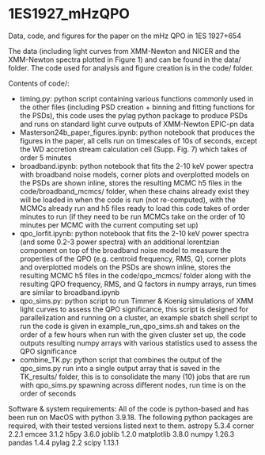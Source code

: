 # 1ES1927_mHzQPO
Data, code, and figures for the paper on the mHz QPO in 1ES 1927+654

The data (including light curves from XMM-Newton and NICER and the XMM-Newton spectra plotted in Figure 1) and  can be found in the data/ folder. The code used for analysis and figure creation is in the code/ folder.

Contents of code/:
- timing.py: python script containing various functions commonly used in the other files (including PSD creation + binning and fitting functions for the PSDs), this code uses the pylag python package to produce PSDs and runs on standard light curve outputs of XMM-Newton EPIC-pn data
- Masterson24b_paper_figures.ipynb: python notebook that produces the figures in the paper, all cells run on timescales of 10s of seconds, except the WD accretion stream calculation cell (Supp. Fig. 7) which takes of order 5 minutes
- broadband.ipynb: python notebook that fits the 2-10 keV power spectra with broadband noise models, corner plots and overplotted models on the PSDs are shown inline, stores the resulting MCMC h5 files in the code/broadband_mcmcs/ folder, when these chains already exist they will be loaded in when the code is run (not re-computed), with the MCMCs already run and h5 files ready to load this code takes of order minutes to run (if they need to be run MCMCs take on the order of 10 minutes per MCMC with the current computing set up)
- qpo_lorfit.ipynb: python notebook that fits the 2-10 keV power spectra (and some 0.2-3 power spectra) with an additional lorentzian component on top of the broadband noise model to measure the properties of the QPO (e.g. centroid frequency, RMS, Q), corner plots and overplotted models on the PSDs are shown inline, stores the resulting MCMC h5 files in the code/qpo_mcmcs/ folder along with the resulting QPO frequency, RMS, and Q factors in numpy arrays, run times are similar to broadband.ipynb
- qpo_sims.py: python script to run Timmer & Koenig simulations of XMM light curves to assess the QPO significance, this script is designed for parallelization and running on a cluster, an example sbatch shell script to run the code is given in example_run_qpo_sims.sh and takes on the order of a few hours when run with the given cluster set up, the code outputs resulting numpy arrays with various statistics used to assess the QPO significance
- combine_TK.py: python script that combines the output of the qpo_sims.py run into a single output array that is saved in the TK_results/ folder, this is to consolidate the many (10) jobs that are run with qpo_sims.py spawning across different nodes, run time is on the order of seconds

Software & system requirements:
All of the code is python-based and has been run on MacOS with python 3.9.18. The following python packages are required, with their tested versions listed next to them.
astropy    5.3.4
corner     2.2.1
emcee      3.1.2
h5py       3.6.0
joblib     1.2.0
matplotlib 3.8.0
numpy      1.26.3
pandas     1.4.4
pylag      2.2
scipy      1.13.1
